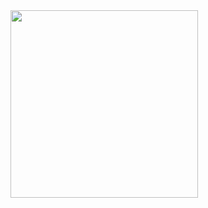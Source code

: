 <img src="https://github.com/tyagci024/CocktApp/blob/main/app/src/main/res/drawable/app.gif?raw=true" width="300"/>

